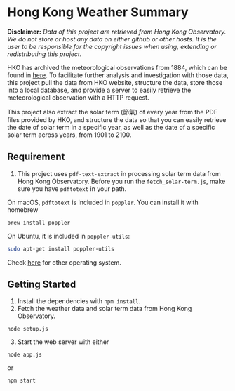 # Hong Kong Weather Summary
**Disclaimer:**
*Data of this project are retrieved from Hong Kong Observatory. We do not store or host any data on either github or other hosts. It is the user to be responsible for the copyright issues when using, extending or redistributing this project.*

HKO has archived the meteorological observations from 1884, which can be found in [here](http://www.hko.gov.hk/cis/climat_e.htm). To facilitate further analysis and investigation with those data, this project pull the data from HKO website, structure the data, store those into a local database, and provide a server to easily retrieve the meteorological observation with a HTTP request.

This project also extract the solar term (節氣) of every year from the PDF files provided by HKO, and structure the data so that you can easily retrieve the date of solar term in a specific year, as well as the date of a specific solar term across years, from 1901 to 2100.

## Requirement
1. This project uses `pdf-text-extract` in processing solar term data from Hong Kong Observatory. Before you run the `fetch_solar-term.js`, make sure you have `pdftotext` in your path.

  On macOS, `pdftotext` is included in `poppler`. You can install it with homebrew
  ```bash
brew install poppler
```
  On Ubuntu, it is included in `poppler-utils`:
  ``` bash
sudo apt-get install poppler-utils
```
Check [here](https://github.com/nisaacson/pdf-extract) for other operating system.

## Getting Started
1. Install the dependencies with `npm install`.
2. Fetch the weather data and solar term data from Hong Kong Observatory.
  ```
node setup.js
```
3. Start the web server with either
  ```
node app.js
```
  or
  ```
npm start
```
